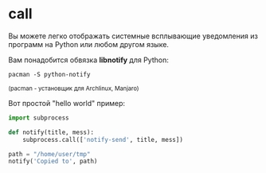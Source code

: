 # call

Вы можете легко отображать системные всплывающие уведомления из программ на Python или любом другом языке.

Вам понадобится обвязка **libnotify** для Python:

    pacman -S python-notify

<small>(pacman - установщик для Archlinux, Manjaro)</small>

Вот простой "hello world" пример:

```python
import subprocess

def notify(title, mess):
    subprocess.call(['notify-send', title, mess])

path = "/home/user/tmp"
notify('Copied to', path)
```
